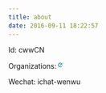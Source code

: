 ```yaml
---
title: about
date: 2016-09-11 18:22:57
---
```


Id: cwwCN
   

Organizations:[![](../images/logo.png)](https://github.com/eleme)

  
Wechat: ichat-wenwu
